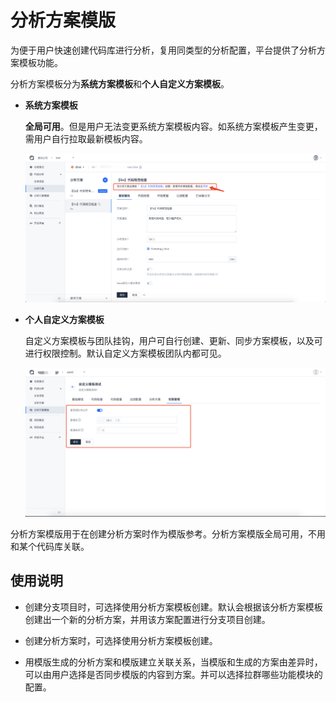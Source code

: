 # 分析方案模版

为便于用户快速创建代码库进行分析，复用同类型的分析配置，平台提供了分析方案模板功能。

分析方案模板分为**系统方案模板**和**个人自定义方案模板**。

- **系统方案模板**

  **全局可用**。但是用户无法变更系统方案模板内容。如系统方案模板产生变更，需用户自行拉取最新模板内容。

  ![同步分析方案模板配置](../../../images/scheme_template_01.png)

- **个人自定义方案模板**

  自定义方案模板与团队挂钩，用户可自行创建、更新、同步方案模板，以及可进行权限控制。默认自定义方案模板团队内都可见。

  ![自定义方案模板权限管理](../../../images/scheme_template_02.png)

分析方案模版用于在创建分析方案时作为模版参考。分析方案模版全局可用，不用和某个代码库关联。

## 使用说明

- 创建分支项目时，可选择使用分析方案模板创建。默认会根据该分析方案模板创建出一个新的分析方案，并用该方案配置进行分支项目创建。

- 创建分析方案时，可选择使用分析方案模板创建。

- 用模版生成的分析方案和模版建立关联关系，当模版和生成的方案由差异时，可以由用户选择是否同步模版的内容到方案。并可以选择拉群哪些功能模块的配置。
